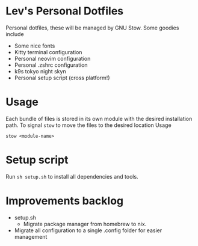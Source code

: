 # Lev's Personal Dotfiles
Personal dotfiles, these will be managed by GNU Stow. Some goodies include

- Some nice fonts 
- Kitty terminal configuration
- Personal neovim configuration
- Personal .zshrc configuration 
- k9s tokyo night skyn
- Personal setup script (cross platform!)

# Usage

Each bundle of files is stored in its own module with the desired installation path.
To signal `stow` to move the files to the desired location Usage

```
stow <module-name>
```
# Setup script

Run `sh setup.sh` to install all dependencies and tools.

# Improvements backlog

- setup.sh 
    - Migrate package manager from homebrew to nix.
- Migrate all configuration to a single .config folder for easier management
